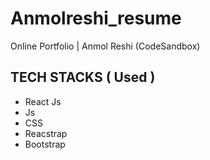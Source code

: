 # Anmolreshi_resume
 Online Portfolio | Anmol Reshi (CodeSandbox)
 <br/>
## TECH STACKS ( Used ) 
- React Js 
- Js 
- CSS 
- Reacstrap 
- Bootstrap        
  
 
